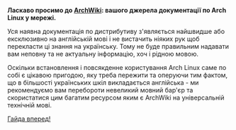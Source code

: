 **Ласкаво просимо до [ArchWiki](/index.php/ArchWiki:About "ArchWiki:About"): вашого джерела документації по Arch Linux у мережі.**

Уся наявна документація по дистрибутиву з'являється найшвидше або ексклюзивно на англійській мові і не вистачить ніяких рук щоб перекласти ці знання на українську. Тому не буде правильним надавати вам неповну та не актуальну інформацію, хоч і рідною мовою.

Оскільки встановлення і повсякденне користування Arch Linux саме по собі є цікавою пригодою, яку треба пережити та оперуючи тим фактом, що в більшості українських шкіл викладається англійська - ми рекомендуємо вам перебороти невеликий мовний бар'єр та скористатися цим багатим ресурсом яким є ArchWiki на універсальній технічній мові.

[Гайда вперед!](/index.php/Main_page "Main page")
